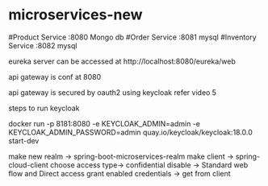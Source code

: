# microservices-new
#Product Service :8080 Mongo db
#Order Service :8081 mysql
#Inventory Service :8082 mysql

eureka server
can be accessed at
http://localhost:8080/eureka/web



api gateway is conf at 8080




api gateway is secured by oauth2 using keycloak
refer video 5

steps to run keycloak

docker run -p 8181:8080 -e KEYCLOAK_ADMIN=admin -e KEYCLOAK_ADMIN_PASSWORD=admin quay.io/keycloak/keycloak:18.0.0 start-dev

make new  realm ->  spring-boot-microservices-realm
make client -> spring-cloud-client
choose access type-> confidential
disable -> Standard web flow and Direct access grant enabled
credentials -> get from client



